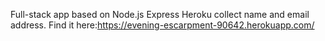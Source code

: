 Full-stack app based on Node.js Express Heroku
collect name and email address. Find it here:https://evening-escarpment-90642.herokuapp.com/
